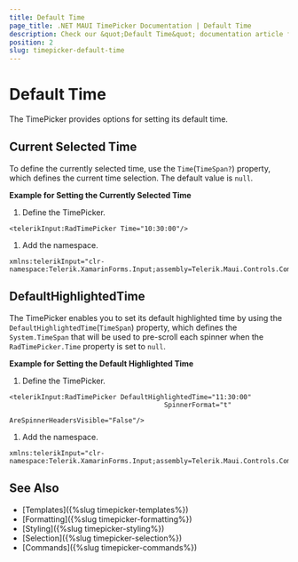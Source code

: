 ```yaml
---
title: Default Time
page_title: .NET MAUI TimePicker Documentation | Default Time
description: Check our &quot;Default Time&quot; documentation article for Telerik TimePicker for .NET MAUI.
position: 2
slug: timepicker-default-time
---
```


# Default Time

The TimePicker provides options for setting its default time.

## Current Selected Time

To define the currently selected time, use the `Time`(`TimeSpan?`) property, which defines the current time selection. The default value is `null`.

**Example for Setting the Currently Selected Time**

1. Define the TimePicker.

 ```
<telerikInput:RadTimePicker Time="10:30:00"/>
 ```

1. Add the namespace.

 ```XAML
xmlns:telerikInput="clr-namespace:Telerik.XamarinForms.Input;assembly=Telerik.Maui.Controls.Compatibility"
 ```

## DefaultHighlightedTime

The TimePicker enables you to set its default highlighted time by using the  `DefaultHighlightedTime`(`TimeSpan`) property, which defines the `System.TimeSpan` that will be used to pre-scroll each spinner when the `RadTimePicker.Time` property is set to `null`.

**Example for Setting the Default Highlighted Time**

1. Define the TimePicker.

 ```XAML
<telerikInput:RadTimePicker DefaultHighlightedTime="11:30:00"
                                        SpinnerFormat="t"
                                        AreSpinnerHeadersVisible="False"/>
 ```

1. Add the namespace.

 ```XAML
xmlns:telerikInput="clr-namespace:Telerik.XamarinForms.Input;assembly=Telerik.Maui.Controls.Compatibility"
 ```

## See Also

- [Templates]({%slug timepicker-templates%})
- [Formatting]({%slug timepicker-formatting%})
- [Styling]({%slug timepicker-styling%})
- [Selection]({%slug timepicker-selection%})
- [Commands]({%slug timepicker-commands%})
